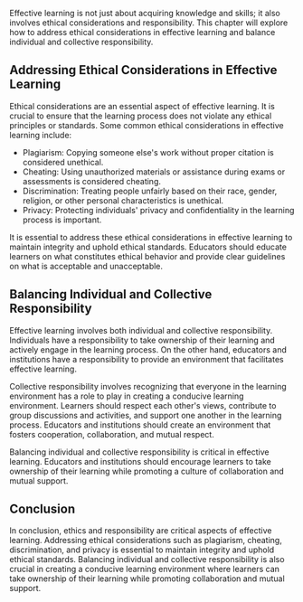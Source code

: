 
Effective learning is not just about acquiring knowledge and skills; it also involves ethical considerations and responsibility. This chapter will explore how to address ethical considerations in effective learning and balance individual and collective responsibility.

Addressing Ethical Considerations in Effective Learning
-------------------------------------------------------

Ethical considerations are an essential aspect of effective learning. It is crucial to ensure that the learning process does not violate any ethical principles or standards. Some common ethical considerations in effective learning include:

* Plagiarism: Copying someone else's work without proper citation is considered unethical.
* Cheating: Using unauthorized materials or assistance during exams or assessments is considered cheating.
* Discrimination: Treating people unfairly based on their race, gender, religion, or other personal characteristics is unethical.
* Privacy: Protecting individuals' privacy and confidentiality in the learning process is important.

It is essential to address these ethical considerations in effective learning to maintain integrity and uphold ethical standards. Educators should educate learners on what constitutes ethical behavior and provide clear guidelines on what is acceptable and unacceptable.

Balancing Individual and Collective Responsibility
--------------------------------------------------

Effective learning involves both individual and collective responsibility. Individuals have a responsibility to take ownership of their learning and actively engage in the learning process. On the other hand, educators and institutions have a responsibility to provide an environment that facilitates effective learning.

Collective responsibility involves recognizing that everyone in the learning environment has a role to play in creating a conducive learning environment. Learners should respect each other's views, contribute to group discussions and activities, and support one another in the learning process. Educators and institutions should create an environment that fosters cooperation, collaboration, and mutual respect.

Balancing individual and collective responsibility is critical in effective learning. Educators and institutions should encourage learners to take ownership of their learning while promoting a culture of collaboration and mutual support.

Conclusion
----------

In conclusion, ethics and responsibility are critical aspects of effective learning. Addressing ethical considerations such as plagiarism, cheating, discrimination, and privacy is essential to maintain integrity and uphold ethical standards. Balancing individual and collective responsibility is also crucial in creating a conducive learning environment where learners can take ownership of their learning while promoting collaboration and mutual support.

